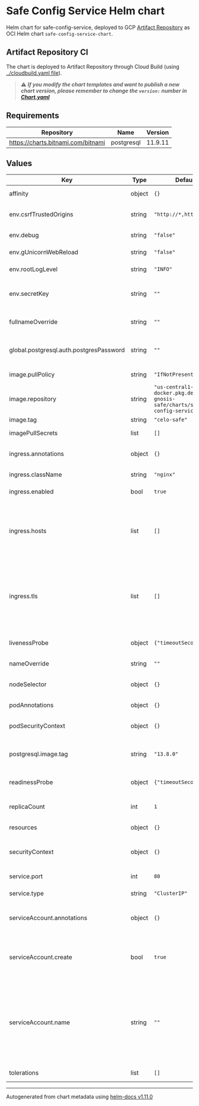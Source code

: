 # Safe Config Service Helm chart

Helm chart for safe-config-service, deployed to GCP [Artifact Repository](https://console.cloud.google.com/artifacts/docker/clabs-gnosis-safe/us-central1/charts?project=clabs-gnosis-safe&supportedpurview=project) as OCI Helm chart `safe-config-service-chart`.

## Artifact Repository CI

The chart is deployed to Artifact Repository through Cloud Build (using [../cloudbuild.yaml file](../cloudbuild.yaml)).

> :warning: ***If you modify the chart templates and want to publish a new chart version, please remember to change the `version:` number in [Chart.yaml](./Chart.yaml)***

## Requirements

| Repository | Name | Version |
|------------|------|---------|
| https://charts.bitnami.com/bitnami | postgresql | 11.9.11 |

## Values

| Key | Type | Default | Description |
|-----|------|---------|-------------|
| affinity | object | `{}` | Kubernetes pod affinity |
| env.csrfTrustedOrigins | string | `"http://*,https://*"` | CSRF Trusted Origin |
| env.debug | string | `"false"` | Debug log level |
| env.gUnicornWebReload | string | `"false"` | gUnicorn web reload |
| env.rootLogLevel | string | `"INFO"` | Root Log Level |
| env.secretKey | string | `""` | Secret key for safe-config-service |
| fullnameOverride | string | `""` | Chart full name override |
| global.postgresql.auth.postgresPassword | string | `""` | Postgresql dependency chart password |
| image.pullPolicy | string | `"IfNotPresent"` | Image pullpolicy |
| image.repository | string | `"us-central1-docker.pkg.dev/clabs-gnosis-safe/charts/safe-config-service"` | Image repository |
| image.tag | string | `"celo-safe"` | Image tag |
| imagePullSecrets | list | `[]` | Image pull secrets |
| ingress.annotations | object | `{}` | Custom Ingress annotations |
| ingress.className | string | `"nginx"` | Ingress class name |
| ingress.enabled | bool | `true` | Ingress enabled |
| ingress.hosts | list | `[]` | List of hosts to expose safe-config-service. See values.yaml for an example. |
| ingress.tls | list | `[]` | TLS secret for exposing safe-config-service with https. See values.yaml for an example. |
| livenessProbe | object | `{"timeoutSeconds":30}` | Liveness probe configuration |
| nameOverride | string | `""` | Chart name override |
| nodeSelector | object | `{}` | Kubernetes node selector |
| podAnnotations | object | `{}` | Custom pod annotations |
| podSecurityContext | object | `{}` | Custom pod security context |
| postgresql.image.tag | string | `"13.8.0"` | Postgresql dependency image version |
| readinessProbe | object | `{"timeoutSeconds":30}` | Readiness probe configuration |
| replicaCount | int | `1` | Number of deployment replicas |
| resources | object | `{}` | Container resources |
| securityContext | object | `{}` | Custom container security context |
| service.port | int | `80` | Kubernetes Service Type |
| service.type | string | `"ClusterIP"` | Kubernetes Service Type |
| serviceAccount.annotations | object | `{}` | Annotations to add to the service account |
| serviceAccount.create | bool | `true` | Specifies whether a service account should be created |
| serviceAccount.name | string | `""` | The name of the service account to use. If not set and create is true, a name is generated using the fullname template |
| tolerations | list | `[]` | Kubernetes tolerations |

----------------------------------------------
Autogenerated from chart metadata using [helm-docs v1.11.0](https://github.com/norwoodj/helm-docs/releases/v1.11.0)
